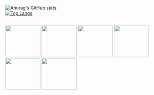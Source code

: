 ![Anurag's GitHub stats](https://github-readme-stats.vercel.app/api?username=HeavenMed&show_icons=true&theme=gruvbox)
<br>
[![Top Langs](https://github-readme-stats.vercel.app/api/top-langs/?username=HeavenMed&layout=compact)](https://github.com/anuraghazra/github-readme-stats)
<br>
<link rel="stylesheet" href="https://cdn.jsdelivr.net/gh/devicons/devicon@v2.15.1/devicon.min.css">
<div style="display: inline_block"><br>
<img height="100" width="110"  src="https://cdn.jsdelivr.net/gh/devicons/devicon/icons/css3/css3-original-wordmark.svg" />
<img height="100" width="110"  src="https://cdn.jsdelivr.net/gh/devicons/devicon/icons/html5/html5-original-wordmark.svg" />
<img height="100" width="110"  src="https://cdn.jsdelivr.net/gh/devicons/devicon/icons/javascript/javascript-original.svg" />
<img height="100" width="110" src="https://cdn.jsdelivr.net/gh/devicons/devicon/icons/markdown/markdown-original.svg" />
<img height="100" width="110" src="https://cdn.jsdelivr.net/gh/devicons/devicon/icons/python/python-original-wordmark.svg" />
<img height="100" width="110" src="https://cdn.jsdelivr.net/gh/devicons/devicon/icons/mysql/mysql-original-wordmark.svg" />
</div>
          
          

          
          


          

